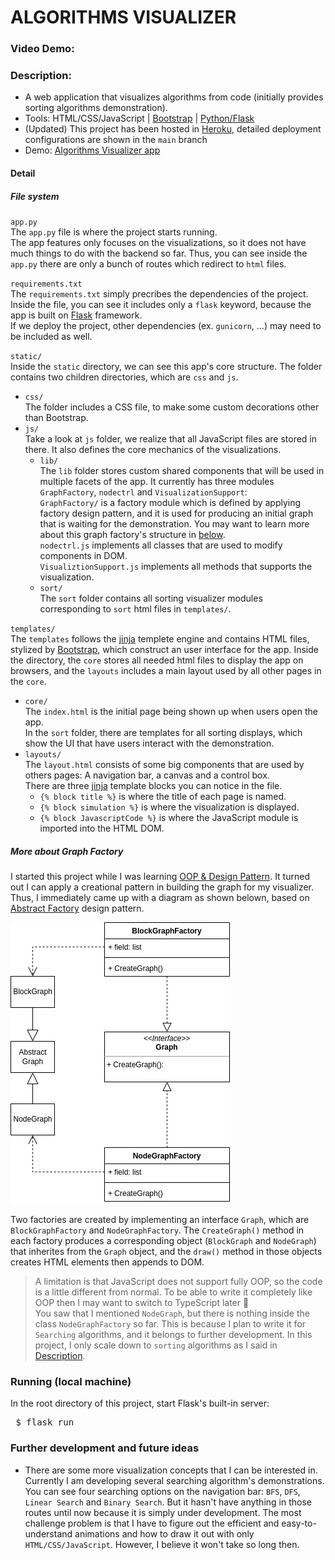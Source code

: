 # ALGORITHMS VISUALIZER
### Video Demo:  <URL HERE>
### Description:
- A web application that visualizes algorithms from code (initially provides sorting algorithms demonstration).
- Tools: 
HTML/CSS/JavaScript 
| [Bootstrap](https://getbootstrap.com/)
| [Python/Flask](https://flask.palletsprojects.com/en/2.2.x/)
- (Updated) This project has been hosted in 
[Heroku](https://www.heroku.com), 
detailed deployment configurations are shown in the <code>main</code> branch
- Demo: [Algorithms Visualizer app](https://tuss-algorithm-visualizer.herokuapp.com/)

#### Detail
##### File system

<code>app.py</code><br>
The <code>app.py</code> file is where the project starts running.<br>
The app features only focuses on the visualizations, so it does not have much things to do with the backend so far.
Thus, you can see inside the <code>app.py</code> there are only a bunch of routes which redirect to 
<code>html</code> files.<br>

<code>requirements.txt</code><br>
The <code>requirements.txt</code> simply precribes the dependencies of the project.
Inside the file, you can see it includes only a <code>flask</code> keyword, because the app is built on 
[Flask](https://flask.palletsprojects.com/en/2.2.x/) framework.<br>
If we deploy the project, other dependencies (ex. <code>gunicorn</code>, ...) may need to be included as well.<br>

<code>static/</code><br>
Inside the <code>static</code> directory, we can see this app's core structure.
The folder contains two children directories, which are 
<code>css</code> and <code>js</code>.
- <code>css/</code><br>
The folder includes a CSS file, to make some custom decorations other than Bootstrap.
- <code>js/</code><br>
Take a look at <code>js</code> folder, we realize that all JavaScript files are stored in there.
It also defines the core mechanics of the visualizations.
    + <code>lib/</code><br>
    The <code>lib</code> folder stores custom shared components that will be used in multiple facets of the app.
    It currently has three modules 
    <code>GraphFactory</code>, <code>nodectrl</code> and <code>VisualizationSupport</code>:<br>
    <code>GraphFactory/</code> is a factory module which is defined by applying factory design pattern, and it is 
    used for producing an initial graph that is waiting for the demonstration. You may want to learn more about this 
    graph factory's structure in [below](#more-about-graph-factory).<br>
    <code>nodectrl.js</code> implements all classes that are used to modify components in DOM.<br>
    <code>VisualiztionSupport.js</code> implements all methods that supports the visualization.<br>
    + <code>sort/</code><br>
    The <code>sort</code> folder contains all sorting visualizer modules corresponding to <code>sort</code> html files in 
    <code>templates/</code>.<br>

<code>templates/</code><br>
The <code>templates</code> follows the [jinja](https://jinja.palletsprojects.com/en/3.1.x/) templete engine and contains
HTML files, stylized by [Bootstrap](https://getbootstrap.com/), which construct an user interface for the app.
Inside the directory, the <code>core</code> stores all needed html files to display the app on browsers,
and the <code>layouts</code> includes a main layout used by all other pages in the <code>core</code>.
- <code>core/</code><br>
The <code>index.html</code> is the initial page being shown up when users open the app.<br>
In the <code>sort</code> folder, there are templates for all sorting displays, which show the UI that have users interact
with the demonstration.
- <code>layouts/</code><br>
The <code>layout.html</code> consists of some big components that are used by others pages: A navigation bar, a canvas
and a control box.<br>
There are three [jinja](https://jinja.palletsprojects.com/en/3.1.x/) template blocks you can notice in the file.<br>
    + <code>{% block title %}</code> is where the title of each page is named.
    + <code>{% block simulation %}</code> is where the visualization is displayed.
    + <code>{% block JavascriptCode %}</code> is where the JavaScript module is imported into the HTML DOM.

##### More about Graph Factory
<!-- <code>Graph Factory</code><br> -->
I started this project while I was learning [OOP & Design Pattern](https://refactoring.guru/design-patterns).
It turned out I can apply a creational pattern in building the graph for my visualizer. Thus, I immediately 
came up with a diagram as shown belown, based on [Abstract Factory](https://refactoring.guru/design-patterns/abstract-factory)
design pattern.

![Factory Diagram](docs/factoryDiagram.jpg)

Two factories are created by implementing an interface <code>Graph</code>, which are <code>BlockGraphFactory</code> and
<code>NodeGraphFactory</code>. The <Code>CreateGraph()</code> method in each factory produces a corresponding object
(<code>BlockGraph</code> and <code>NodeGraph</code>) that inherites from the <code>Graph</code> object, and the 
<code>draw()</code> method in those objects creates HTML elements then appends to DOM.

> A limitation is that JavaScript does not support fully OOP, so the code is a little different from normal. To be able to write it
> completely like OOP then I may want to switch to TypeScript later 🤔<br>
> You saw that I mentioned <code>NodeGraph</code>, but there is nothing inside the class <code>NodeGraphFactory</code> so far. This
> is because I plan to write it for <code>Searching</code> algorithms, and it belongs to further development. In this project, I only
> scale down to <code>sorting</code> algorithms as I said in [Description](#description).

### Running (local machine)
In the root directory of this project, start Flask's built-in server:<br>
<pre> $ flask run </pre>

### Further development and future ideas
- There are some more visualization concepts that I can be interested in. Currently I am developing several searching algorithm's 
demonstrations. You can see four searching options on the navigation bar: <code>BFS</code>, <code>DFS</code>, 
<code>Linear Search</code> and <code>Binary Search</code>. But it hasn't have anything in those routes until now because it is
simply under development. The most challenge problem is that I have to figure out the efficient and easy-to-understand animations 
and how to draw it out with only <code>HTML/CSS/JavaScript</code>. However, I believe it won't take so long then.
